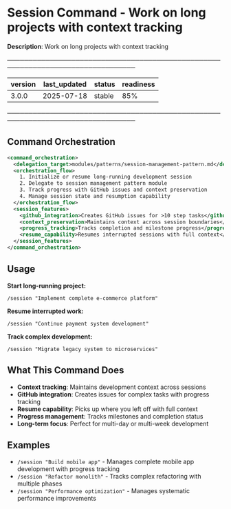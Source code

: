 # Session Command - Work on long projects with context tracking

**Description**: Work on long projects with context tracking

────────────────────────────────────────────────────────────────────────────────

| version | last_updated | status | readiness |
|---------|--------------|--------|----------|
| 3.0.0   | 2025-07-18   | stable | 85%      |

────────────────────────────────────────────────────────────────────────────────

## Command Orchestration

```xml
<command_orchestration>
  <delegation_target>modules/patterns/session-management-pattern.md</delegation_target>
  <orchestration_flow>
    1. Initialize or resume long-running development session
    2. Delegate to session management pattern module
    3. Track progress with GitHub issues and context preservation
    4. Manage session state and resumption capability
  </orchestration_flow>
  <session_features>
    <github_integration>Creates GitHub issues for >10 step tasks</github_integration>
    <context_preservation>Maintains context across session boundaries</context_preservation>
    <progress_tracking>Tracks completion and milestone progress</progress_tracking>
    <resume_capability>Resumes interrupted sessions with full context</resume_capability>
  </session_features>
</command_orchestration>
```

## Usage

**Start long-running project:**
```
/session "Implement complete e-commerce platform"
```

**Resume interrupted work:**
```
/session "Continue payment system development"
```

**Track complex development:**
```
/session "Migrate legacy system to microservices"
```

## What This Command Does

- **Context tracking**: Maintains development context across sessions
- **GitHub integration**: Creates issues for complex tasks with progress tracking
- **Resume capability**: Picks up where you left off with full context
- **Progress management**: Tracks milestones and completion status
- **Long-term focus**: Perfect for multi-day or multi-week development

## Examples

- `/session "Build mobile app"` - Manages complete mobile app development with progress tracking
- `/session "Refactor monolith"` - Tracks complex refactoring with multiple phases
- `/session "Performance optimization"` - Manages systematic performance improvements